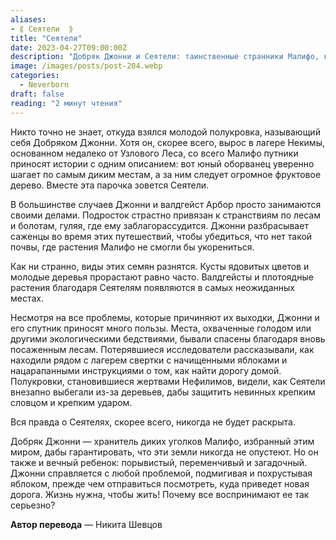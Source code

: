 ```yaml
---
aliases: 
- ⟪ Сеятели  ⟫
title: "Сеятели"
date: 2023-04-27T09:00:00Z
description: "Добряк Джонни и Сеятели: таинственные странники Малифо, которые сеют семена в самых диких местах. Вместе с огромным фруктовым деревом, они уверенно исследуют леса и болота. Подросток Джонни разбрасывает саженцы разнообразных видов растений, включая ядовитые цветы и плотоядные растения. Узнайте больше о приключениях Сеятелей"
image: /images/posts/post-204.webp
categories: 
  - Neverborn
draft: false
reading: "2 минут чтения"
---
```


Никто точно не знает, откуда взялся молодой полукровка, называющий себя Добряком Джонни. Хотя он, скорее всего, вырос в лагере Некимы, основанном недалеко от Узлового Леса, со всего Малифо путники приносят истории с одним описанием: вот юный оборванец уверенно шагает по самым диким местам, а за ним следует огромное фруктовое дерево. Вместе эта парочка зовется Сеятели.

В большинстве случаев Джонни и валдгейст Арбор просто занимаются своими делами. Подросток страстно привязан к странствиям по лесам и болотам, гуляя, где ему заблагорассудится. Джонни разбрасывает саженцы во время этих путешествий, чтобы убедиться, что нет такой почвы, где растения Малифо не смогли бы укорениться.

Как ни странно, виды этих семян разнятся. Кусты ядовитых цветов и молодые деревья прорастают равно часто. Валдгейсты и плотоядные растения благодаря Сеятелям появляются в самых неожиданных местах.

Несмотря на все проблемы, которые причиняют их выходки, Джонни и его спутник приносят много пользы. Места, охваченные голодом или другими экологическими бедствиями, бывали спасены благодаря вновь посаженным лесам. Потерявшиеся исследователи рассказывали, как находили рядом с лагерем свертки с начищенными яблоками и нацарапанными инструкциями о том, как найти дорогу домой. Полукровки, становившиеся жертвами Нефилимов, видели, как Сеятели внезапно выбегали из-за деревьев, дабы защитить невинных крепким словцом и крепким ударом.

Вся правда о Сеятелях, скорее всего, никогда не будет раскрыта. 

Добряк Джонни — хранитель диких уголков Малифо, избранный этим миром, дабы гарантировать, что эти земли никогда не опустеют. Но он также и вечный ребенок: порывистый, переменчивый и загадочный. Джонни справляется с любой проблемой, подмигивая и похрустывая яблоком, прежде чем отправиться посмотреть, куда приведет новая дорога. Жизнь нужна, чтобы жить! Почему все воспринимают ее так серьезно?


**Автор перевода** — Никита Шевцов